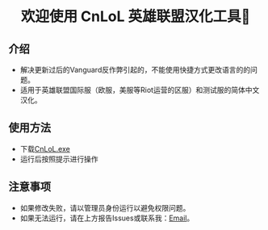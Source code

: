 <h1 align="center">欢迎使用 CnLoL 英雄联盟汉化工具👋 </h1>

## 介绍
* 解决更新过后的Vanguard反作弊引起的，不能使用快捷方式更改语言的的问题。
* 适用于英雄联盟国际服（欧服，美服等Riot运营的区服）和测试服的简体中文汉化。

## 使用方法
* 下载<a href="http://150.230.98.35/KoiDrive/CnLoL.exe">CnLoL.exe</a>
* 运行后按照提示进行操作

## 注意事项
* 如果修改失败，请以管理员身份运行以避免权限问题。
* 如果无法运行，请在上方报告Issues或联系我：<a href="mailto:zxg2003@foxmail.com">Email</a>。
